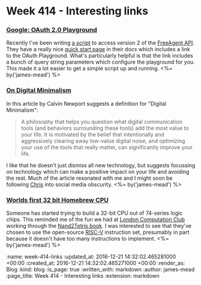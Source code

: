 Week 414 - Interesting links
============================

### [Google: OAuth 2.0 Playground](https://developers.google.com/oauthplayground/)

Recently I've been writing [a script][freeagent-scripts] to access version 2 of the [FreeAgent API][]. They have a really nice [quick start page][freeagent-quickstart] in their docs which includes a link to the OAuth Playground. What's particularly helpful is that the link includes a bunch of query string parameters which configure the playground for you. This made it a lot easier to get a simple script up and running. <%= by('james-mead') %>

[freeagent-scripts]: https://github.com/freerange/freeagent-scripts
[FreeAgent API]: https://dev.freeagent.com/
[freeagent-quickstart]: https://dev.freeagent.com/docs/quick_start


### [On Digital Minimalism](http://calnewport.com/blog/2016/12/18/on-digital-minimalism/)

In this article by Calvin Newport suggests a definition for "Digital Minimalism":

> A philosophy that helps you question what digital communication tools (and behaviors surrounding these tools) add the most value to your life. It is motivated by the belief that intentionally and aggressively clearing away low-value digital noise, and optimizing your use of the tools that really matter, can significantly improve your life.

I like that he doesn't just dismiss all new technology, but suggests focussing on technology which can make a positive impact on your life and avoiding the rest. Much of the article resonated with me and I might soon be following [Chris][] into social media obscurity. <%= by('james-mead') %>

[Chris]: /chris-roos


### [Worlds first 32 bit Homebrew CPU](https://hackaday.io/project/18491-worlds-first-32-bit-homebrew-cpu)

Someone has started trying to build a 32-bit CPU out of 74-series logic chips. This reminded me of the fun we had at [London Computation Club][] working through the [Nand2Tetris book][]. I was interested to see that they've chosen to use the open-source [RISC-V][] instruction set, presumably in part because it doesn't have too many instructions to implement. <%= by('james-mead') %>

[London Computation Club]: http://london.computation.club/
[Nand2Tetris book]: http://www.nand2tetris.org/book.php
[RISC-V]: https://riscv.org/

:name: week-414-links
:updated_at: 2016-12-21 14:32:02.465281000 +00:00
:created_at: 2016-12-21 14:32:02.465271000 +00:00
:render_as: Blog
:kind: blog
:is_page: true
:written_with: markdown
:author: james-mead
:page_title: Week 414 - Interesting links
:extension: markdown
